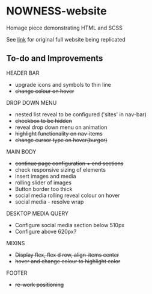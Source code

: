 # NOWNESS-website

Homage piece demonstrating HTML and SCSS

See [link](https://www.nowness.com/) for original full website being replicated

## To-do and Improvements

HEADER BAR

- upgrade icons and symbols to thin line
- ~~change colour on hover~~

DROP DOWN MENU

- nested list reveal to be configured ('sites' in nav-bar)
- ~~checkbox to be hidden~~
- reveal drop down menu on animation
- ~~highlight functionality on nav-items~~
- ~~change cursor type on hover(burger)~~

MAIN BODY

- ~~continue page configuration + end sections~~
- check responsive sizing of elements
- insert images and media
- rolling slider of images
- Button border too thick
- social media rolling reveal colour on hover
- social media - resolve wrap

DESKTOP MEDIA QUERY

- Configure social media section below 510px
- Configure above 620px?

MIXINS

- ~~Display flex, flex d row, align-items center~~
- ~~hover and change colour to highlight color~~

FOOTER

- ~~re-work positioning~~
